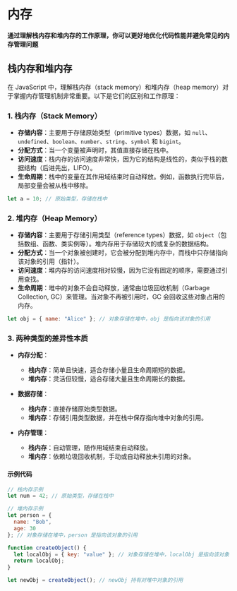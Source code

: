# 内存
**通过理解栈内存和堆内存的工作原理，你可以更好地优化代码性能并避免常见的内存管理问题**

## 栈内存和堆内存

在 JavaScript 中，理解栈内存（stack memory）和堆内存（heap memory）对于掌握内存管理机制非常重要。以下是它们的区别和工作原理：

### 1. **栈内存（Stack Memory）**

- **存储内容**：主要用于存储原始类型（primitive types）数据，如 `null`、`undefined`、`boolean`、`number`、`string`、`symbol` 和 `bigint`。
- **分配方式**：当一个变量被声明时，其值直接存储在栈中。
- **访问速度**：栈内存的访问速度非常快，因为它的结构是线性的，类似于栈的数据结构（后进先出，LIFO）。
- **生命周期**：栈中的变量在其作用域结束时自动释放。例如，函数执行完毕后，局部变量会被从栈中移除。

```javascript
let a = 10; // 原始类型，存储在栈中
```

### 2. **堆内存（Heap Memory）**

- **存储内容**：主要用于存储引用类型（reference types）数据，如 `object`（包括数组、函数、类实例等）。堆内存用于存储较大的或复杂的数据结构。
- **分配方式**：当一个对象被创建时，它会被分配到堆内存中，而栈中只存储指向该对象的引用（指针）。
- **访问速度**：堆内存的访问速度相对较慢，因为它没有固定的顺序，需要通过引用查找。
- **生命周期**：堆中的对象不会自动释放，通常由垃圾回收机制（Garbage Collection, GC）来管理。当对象不再被引用时，GC 会回收这些对象占用的内存。

```javascript
let obj = { name: "Alice" }; // 对象存储在堆中，obj 是指向该对象的引用
```

### 3. **两种类型的差异性本质**

- **内存分配**：
  - **栈内存**：简单且快速，适合存储小量且生命周期短的数据。
  - **堆内存**：灵活但较慢，适合存储大量且生命周期长的数据。
  
- **数据存储**：
  - **栈内存**：直接存储原始类型数据。
  - **堆内存**：存储引用类型数据，并在栈中保存指向堆中对象的引用。

- **内存管理**：
  - **栈内存**：自动管理，随作用域结束自动释放。
  - **堆内存**：依赖垃圾回收机制，手动或自动释放未引用的对象。

#### 示例代码

```javascript
// 栈内存示例
let num = 42; // 原始类型，存储在栈中

// 堆内存示例
let person = {
  name: "Bob",
  age: 30
}; // 对象存储在堆中，person 是指向该对象的引用

function createObject() {
  let localObj = { key: "value" }; // 对象存储在堆中，localObj 是指向该对象的引用
  return localObj;
}

let newObj = createObject(); // newObj 持有对堆中对象的引用
```